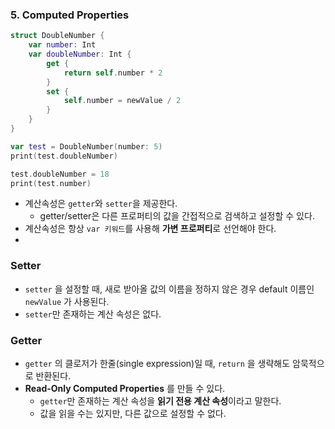 ### 5. Computed Properties

```swift
struct DoubleNumber {
    var number: Int
    var doubleNumber: Int {
        get {
            return self.number * 2
        }
        set {
            self.number = newValue / 2
        }
    }
}

var test = DoubleNumber(number: 5)
print(test.doubleNumber)

test.doubleNumber = 18
print(test.number)
```

- 계산속성은 `getter`와 `setter`을 제공한다.
    - getter/setter은 다른 프로퍼티의 값을 간접적으로 검색하고 설정할 수 있다.
- 계산속성은 항상 `var 키워드`를 사용해 **가변 프로퍼티**로 선언해야 한다.
- 

### Setter

- `setter` 을 설정할 때, 새로 받아올 값의 이름을 정하지 않은 경우 default 이름인 `newValue` 가 사용된다.
- `setter`만 존재하는 계산 속성은 없다.

### Getter

- `getter` 의 클로저가 한줄(single expression)일 때, `return` 을 생략해도 암묵적으로 반환된다.
- **Read-Only Computed Properties** 를 만들 수 있다.
    - `getter`만 존재하는 계산 속성을 **읽기 전용 계산 속성**이라고 말한다.
    - 값을 읽을 수는 있지만,  다른 값으로 설정할 수 없다.

